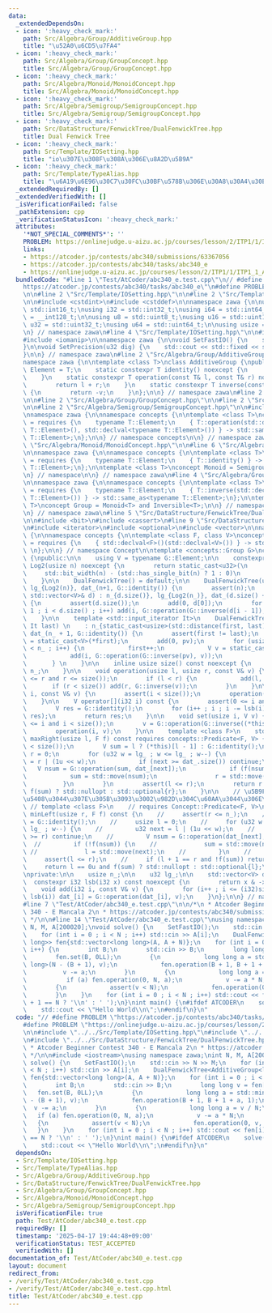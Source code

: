 ```yaml
---
data:
  _extendedDependsOn:
  - icon: ':heavy_check_mark:'
    path: Src/Algebra/Group/AdditiveGroup.hpp
    title: "\u52A0\u6CD5\u7FA4"
  - icon: ':heavy_check_mark:'
    path: Src/Algebra/Group/GroupConcept.hpp
    title: Src/Algebra/Group/GroupConcept.hpp
  - icon: ':heavy_check_mark:'
    path: Src/Algebra/Monoid/MonoidConcept.hpp
    title: Src/Algebra/Monoid/MonoidConcept.hpp
  - icon: ':heavy_check_mark:'
    path: Src/Algebra/Semigroup/SemigroupConcept.hpp
    title: Src/Algebra/Semigroup/SemigroupConcept.hpp
  - icon: ':heavy_check_mark:'
    path: Src/DataStructure/FenwickTree/DualFenwickTree.hpp
    title: Dual Fenwick Tree
  - icon: ':heavy_check_mark:'
    path: Src/Template/IOSetting.hpp
    title: "io\u307E\u308F\u308A\u306E\u8A2D\u5B9A"
  - icon: ':heavy_check_mark:'
    path: Src/Template/TypeAlias.hpp
    title: "\u6A19\u6E96\u30C7\u30FC\u30BF\u578B\u306E\u30A8\u30A4\u30EA\u30A2\u30B9"
  _extendedRequiredBy: []
  _extendedVerifiedWith: []
  _isVerificationFailed: false
  _pathExtension: cpp
  _verificationStatusIcon: ':heavy_check_mark:'
  attributes:
    '*NOT_SPECIAL_COMMENTS*': ''
    PROBLEM: https://onlinejudge.u-aizu.ac.jp/courses/lesson/2/ITP1/1/ITP1_1_A
    links:
    - https://atcoder.jp/contests/abc340/submissions/63367056
    - https://atcoder.jp/contests/abc340/tasks/abc340_e
    - https://onlinejudge.u-aizu.ac.jp/courses/lesson/2/ITP1/1/ITP1_1_A
  bundledCode: "#line 1 \"Test/AtCoder/abc340_e.test.cpp\"\n// #define PROBLEM \"\
    https://atcoder.jp/contests/abc340/tasks/abc340_e\"\n#define PROBLEM \"https://onlinejudge.u-aizu.ac.jp/courses/lesson/2/ITP1/1/ITP1_1_A\"\
    \n\n#line 2 \"Src/Template/IOSetting.hpp\"\n\n#line 2 \"Src/Template/TypeAlias.hpp\"\
    \n\n#include <cstdint>\n#include <cstddef>\n\nnamespace zawa {\n\nusing i16 =\
    \ std::int16_t;\nusing i32 = std::int32_t;\nusing i64 = std::int64_t;\nusing i128\
    \ = __int128_t;\n\nusing u8 = std::uint8_t;\nusing u16 = std::uint16_t;\nusing\
    \ u32 = std::uint32_t;\nusing u64 = std::uint64_t;\n\nusing usize = std::size_t;\n\
    \n} // namespace zawa\n#line 4 \"Src/Template/IOSetting.hpp\"\n\n#include <iostream>\n\
    #include <iomanip>\n\nnamespace zawa {\n\nvoid SetFastIO() {\n    std::cin.tie(nullptr)->sync_with_stdio(false);\n\
    }\n\nvoid SetPrecision(u32 dig) {\n    std::cout << std::fixed << std::setprecision(dig);\n\
    }\n\n} // namespace zawa\n#line 2 \"Src/Algebra/Group/AdditiveGroup.hpp\"\n\n\
    namespace zawa {\n\ntemplate <class T>\nclass AdditiveGroup {\npublic:\n    using\
    \ Element = T;\n    static constexpr T identity() noexcept {\n        return T{};\n\
    \    }\n    static constexpr T operation(const T& l, const T& r) noexcept {\n\
    \        return l + r;\n    }\n    static constexpr T inverse(const T& v) noexcept\
    \ {\n        return -v;\n    }\n};\n\n} // namespace zawa\n#line 2 \"Src/DataStructure/FenwickTree/DualFenwickTree.hpp\"\
    \n\n#line 2 \"Src/Algebra/Group/GroupConcept.hpp\"\n\n#line 2 \"Src/Algebra/Monoid/MonoidConcept.hpp\"\
    \n\n#line 2 \"Src/Algebra/Semigroup/SemigroupConcept.hpp\"\n\n#include <concepts>\n\
    \nnamespace zawa {\n\nnamespace concepts {\n\ntemplate <class T>\nconcept Semigroup\
    \ = requires {\n    typename T::Element;\n    { T::operation(std::declval<typename\
    \ T::Element>(), std::declval<typename T::Element>()) } -> std::same_as<typename\
    \ T::Element>;\n};\n\n} // namespace concepts\n\n} // namespace zawa\n#line 4\
    \ \"Src/Algebra/Monoid/MonoidConcept.hpp\"\n\n#line 6 \"Src/Algebra/Monoid/MonoidConcept.hpp\"\
    \n\nnamespace zawa {\n\nnamespace concepts {\n\ntemplate <class T>\nconcept Identitiable\
    \ = requires {\n    typename T::Element;\n    { T::identity() } -> std::same_as<typename\
    \ T::Element>;\n};\n\ntemplate <class T>\nconcept Monoid = Semigroup<T> and Identitiable<T>;\n\
    \n} // namespace\n\n} // namespace zawa\n#line 4 \"Src/Algebra/Group/GroupConcept.hpp\"\
    \n\nnamespace zawa {\n\nnamespace concepts {\n\ntemplate <class T>\nconcept Inversible\
    \ = requires {\n    typename T::Element;\n    { T::inverse(std::declval<typename\
    \ T::Element>()) } -> std::same_as<typename T::Element>;\n};\n\ntemplate <class\
    \ T>\nconcept Group = Monoid<T> and Inversible<T>;\n\n} // namespace Concept\n\
    \n} // namespace zawa\n#line 5 \"Src/DataStructure/FenwickTree/DualFenwickTree.hpp\"\
    \n\n#include <bit>\n#include <cassert>\n#line 9 \"Src/DataStructure/FenwickTree/DualFenwickTree.hpp\"\
    \n#include <iterator>\n#include <optional>\n#include <vector>\n\nnamespace zawa\
    \ {\n\nnamespace concepts {\n\ntemplate <class F, class V>\nconcept Predicate\
    \ = requires {\n    { std::declval<F>()(std::declval<V>()) } -> std::same_as<bool>;\
    \ \n};\n\n} // namespace Concept\n\ntemplate <concepts::Group G>\nclass DualFenwickTree\
    \ {\npublic:\n\n    using V = typename G::Element;\n\n    constexpr static u32\
    \ Log2(usize n) noexcept {\n        return static_cast<u32>(\n               \
    \     std::bit_width(n) - (std::has_single_bit(n) ? 1 : 0)\n                );\n\
    \    }\n\n    DualFenwickTree() = default;\n\n    DualFenwickTree(usize n) : n_{n},\
    \ lg_{Log2(n)}, dat_(n+1, G::identity()) {\n        assert(n);\n    }\n\n    DualFenwickTree(const\
    \ std::vector<V>& d) : n_{d.size()}, lg_{Log2(n_)}, dat_(d.size() + 1, G::identity())\
    \ {\n        assert(d.size());\n        add(0, d[0]);\n        for (usize i =\
    \ 1 ; i < d.size() ; i++) add(i, G::operation(G::inverse(d[i - 1]), d[i]));\n\
    \    }\n\n    template <std::input_iterator It>\n    DualFenwickTree(It first,\
    \ It last) \n    : n_{static_cast<usize>(std::distance(first, last))}, lg_{Log2(n_)},\
    \ dat_(n_ + 1, G::identity()) {\n        assert(first != last);\n        V pv\
    \ = static_cast<V>(*first);\n        add(0, pv);\n        for (usize i = 1 ; i\
    \ < n_ ; i++) {\n            first++;\n            V v = static_cast<V>(*first);\n\
    \            add(i, G::operation(G::inverse(pv), v));\n            pv = v;\n \
    \       } \n    }\n\n    inline usize size() const noexcept {\n        return\
    \ n_;\n    }\n\n    void operation(usize l, usize r, const V& v) {\n        assert(l\
    \ <= r and r <= size());\n        if (l < r) {\n            add(l, v);\n     \
    \       if (r < size()) add(r, G::inverse(v));\n        }\n    }\n\n    void operation(usize\
    \ i, const V& v) {\n        assert(i < size());\n        operation(i, i + 1, v);\n\
    \    }\n\n    V operator[](i32 i) const {\n        assert(0 <= i and i < (i32)size());\n\
    \        V res = G::identity();\n        for (i++ ; i ; i -= lsb(i)) res = G::operation(dat_[i],\
    \ res);\n        return res;\n    }\n\n    void set(usize i, V v) {\n        assert(0\
    \ <= i and i < size());\n        v = G::operation(G::inverse((*this)[i]), v);\n\
    \        operation(i, v);\n    }\n\n    template <class F>\n    std::optional<usize>\
    \ maxRight(usize l, F f) const requires concepts::Predicate<F, V> {\n        assert(l\
    \ < size());\n        V sum = l ? (*this)[l - 1] : G::identity();\n        usize\
    \ r = 0;\n        for (u32 w = lg_ ; w <= lg_ ; w--) {\n            usize next\
    \ = r | (1u << w);\n            if (next >= dat_.size()) continue;\n         \
    \   V nsum = G::operation(sum, dat_[next]);\n            if (f(nsum)) {\n    \
    \            sum = std::move(nsum);\n                r = std::move(next);\n  \
    \          }\n        }\n        assert(l <= r);\n        return r == size() and\
    \ f(sum) ? std::nullopt : std::optional{r};\n    }\n\n    // \u5B9F\u88C5\u304C\
    \u5408\u3044\u307E\u305B\u3093\u3002\u982D\u304C\u60AA\u3044\u306E\u3067\n   \
    \ // template <class F>\n    // requires Concept::Predicate<F, V>\n    // std::optional<usize>\
    \ minLeft(usize r, F f) const {\n    //     assert(r <= n_);\n    //     V sum\
    \ = G::identity();\n    //     usize l = 0;\n    //     for (u32 w = lg_ ; w <=\
    \ lg_ ; w--) {\n    //         u32 next = l | (1u << w);\n    //         if (next\
    \ >= r) continue;\n    //         V nsum = G::operation(dat_[next], sum);\n  \
    \  //         if (!f(nsum)) {\n    //             sum = std::move(nsum);\n   \
    \ //             l = std::move(next);\n    //         }\n    //     }\n    //\
    \     assert(l <= r);\n    //     if (l + 1 == r and !f(sum)) return r;\n    //\
    \     return l == 0u and f(sum) ? std::nullopt : std::optional{l};\n    // }\n\
    \nprivate:\n\n    usize n_;\n\n    u32 lg_;\n\n    std::vector<V> dat_;\n\n  \
    \  constexpr i32 lsb(i32 x) const noexcept {\n        return x & -x;\n    }\n\n\
    \    void add(i32 i, const V& v) {\n        for (i++ ; i <= (i32)size() ; i +=\
    \ lsb(i)) dat_[i] = G::operation(dat_[i], v);\n    }\n};\n\n} // namespace zawa\n\
    #line 7 \"Test/AtCoder/abc340_e.test.cpp\"\n\n/*\n * Atcoder Beginner Contest\
    \ 340 - E Mancala 2\n * https://atcoder.jp/contests/abc340/submissions/63367056\n\
    \ */\n\n#line 14 \"Test/AtCoder/abc340_e.test.cpp\"\nusing namespace zawa;\nint\
    \ N, M, A[200020];\nvoid solve() {\n    SetFastIO();\n    std::cin >> N >> M;\n\
    \    for (int i = 0 ; i < N ; i++) std::cin >> A[i];\n    DualFenwickTree<AdditiveGroup<long\
    \ long>> fen{std::vector<long long>(A, A + N)};\n    for (int i = 0 ; i < M ;\
    \ i++) {\n        int B;\n        std::cin >> B;\n        long long v = fen[B];\n\
    \        fen.set(B, 0LL);\n        {\n            long long a = std::min<long\
    \ long>(N - (B + 1), v);\n            fen.operation(B + 1, B + 1 + a, 1);\n  \
    \          v -= a;\n        }\n        {\n            long long a = v / N;\n \
    \           if (a) fen.operation(0, N, a);\n            v -= a * N;\n        }\n\
    \        {\n            assert(v < N);\n            fen.operation(0, v, 1);\n\
    \        }\n    }\n    for (int i = 0 ; i < N ; i++) std::cout << fen[i] << (i\
    \ + 1 == N ? '\\n' : ' ');\n}\nint main() {\n#ifdef ATCODER\n    solve();\n#else\n\
    \    std::cout << \"Hello World\\n\";\n#endif\n}\n"
  code: "// #define PROBLEM \"https://atcoder.jp/contests/abc340/tasks/abc340_e\"\n\
    #define PROBLEM \"https://onlinejudge.u-aizu.ac.jp/courses/lesson/2/ITP1/1/ITP1_1_A\"\
    \n\n#include \"../../Src/Template/IOSetting.hpp\"\n#include \"../../Src/Algebra/Group/AdditiveGroup.hpp\"\
    \n#include \"../../Src/DataStructure/FenwickTree/DualFenwickTree.hpp\"\n\n/*\n\
    \ * Atcoder Beginner Contest 340 - E Mancala 2\n * https://atcoder.jp/contests/abc340/submissions/63367056\n\
    \ */\n\n#include <iostream>\nusing namespace zawa;\nint N, M, A[200020];\nvoid\
    \ solve() {\n    SetFastIO();\n    std::cin >> N >> M;\n    for (int i = 0 ; i\
    \ < N ; i++) std::cin >> A[i];\n    DualFenwickTree<AdditiveGroup<long long>>\
    \ fen{std::vector<long long>(A, A + N)};\n    for (int i = 0 ; i < M ; i++) {\n\
    \        int B;\n        std::cin >> B;\n        long long v = fen[B];\n     \
    \   fen.set(B, 0LL);\n        {\n            long long a = std::min<long long>(N\
    \ - (B + 1), v);\n            fen.operation(B + 1, B + 1 + a, 1);\n          \
    \  v -= a;\n        }\n        {\n            long long a = v / N;\n         \
    \   if (a) fen.operation(0, N, a);\n            v -= a * N;\n        }\n     \
    \   {\n            assert(v < N);\n            fen.operation(0, v, 1);\n     \
    \   }\n    }\n    for (int i = 0 ; i < N ; i++) std::cout << fen[i] << (i + 1\
    \ == N ? '\\n' : ' ');\n}\nint main() {\n#ifdef ATCODER\n    solve();\n#else\n\
    \    std::cout << \"Hello World\\n\";\n#endif\n}\n"
  dependsOn:
  - Src/Template/IOSetting.hpp
  - Src/Template/TypeAlias.hpp
  - Src/Algebra/Group/AdditiveGroup.hpp
  - Src/DataStructure/FenwickTree/DualFenwickTree.hpp
  - Src/Algebra/Group/GroupConcept.hpp
  - Src/Algebra/Monoid/MonoidConcept.hpp
  - Src/Algebra/Semigroup/SemigroupConcept.hpp
  isVerificationFile: true
  path: Test/AtCoder/abc340_e.test.cpp
  requiredBy: []
  timestamp: '2025-04-17 19:44:48+09:00'
  verificationStatus: TEST_ACCEPTED
  verifiedWith: []
documentation_of: Test/AtCoder/abc340_e.test.cpp
layout: document
redirect_from:
- /verify/Test/AtCoder/abc340_e.test.cpp
- /verify/Test/AtCoder/abc340_e.test.cpp.html
title: Test/AtCoder/abc340_e.test.cpp
---
```


